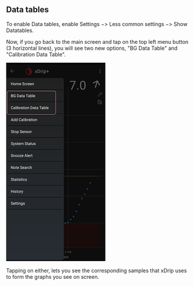 ## Data tables  
  
To enable Data tables, enable Settings &#8722;> Less common settings &#8722;> Show Datatables.  
  
Now, if you go back to the main screen and tap on the top left menu button (3 horizontal lines), you will see two new options, "BG Data Table" and "Calibration Data Table".  
  
![](./images/Datatables_menu.png)    
  
Tapping on either, lets you see the corresponding samples that xDrip uses to form the graphs you see on screen.  
